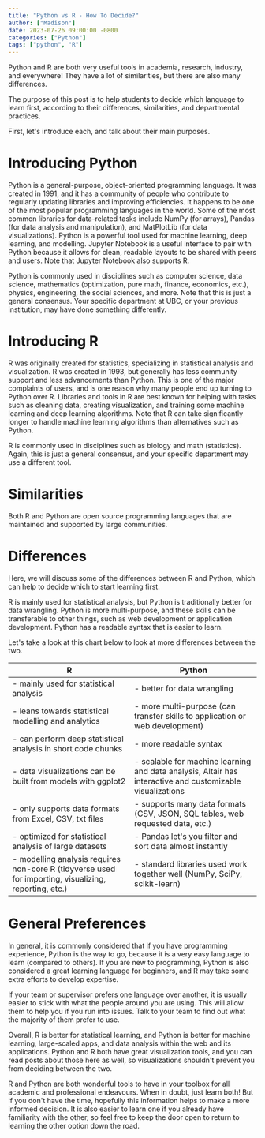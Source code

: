 ```yaml
---
title: "Python vs R - How To Decide?"
author: ["Madison"]
date: 2023-07-26 09:00:00 -0800
categories: ["Python"]
tags: ["python", "R"]
---
```



Python and R are both very useful tools in academia, research, industry, and everywhere! They have a lot of similarities, but there are also many differences.

The purpose of this post is to help students to decide which language to learn first, according to their differences, similarities, and departmental practices.

First, let's introduce each, and talk about their main purposes.

# Introducing Python

Python is a general-purpose, object-oriented programming language. It was created in 1991, and it has a community of people who contribute to regularly updating libraries and improving efficiencies. It happens to be one of the most popular programming languages in the world. Some of the most common libraries for data-related tasks include NumPy (for arrays), Pandas (for data analysis and manipulation), and MatPlotLib (for data visualizations). Python is a powerful tool used for machine learning, deep learning, and modelling. Jupyter Notebook is a useful interface to pair with Python because it allows for clean, readable layouts to be shared with peers and users. Note that Jupyter Notebook also supports R. 

Python is commonly used in disciplines such as computer science, data science, mathematics (optimization, pure math, finance, economics, etc.), physics, engineering, the social sciences, and more. Note that this is just a general consensus. Your specific department at UBC, or your previous institution, may have done something differently.

# Introducing R

R was originally created for statistics, specializing in statistical analysis and visualization. R was created in 1993, but generally has less community support and less advancements than Python. This is one of the major complaints of users, and is one reason why many people end up turning to Python over R. Libraries and tools in R are best known for helping with tasks such as cleaning data, creating visualization, and training some machine learning and deep learning algorithms. Note that R can take significantly longer to handle machine learning algorithms than alternatives such as Python.

R is commonly used in disciplines such as biology and math (statistics). Again, this is just a general consensus, and your specific department may use a different tool.

# Similarities

Both R and Python are open source programming languages that are maintained and supported by large communities. 

# Differences

Here, we will discuss some of the differences between R and Python, which can help to decide which to start learning first. 

R is mainly used for statistical analysis, but Python is traditionally better for data wrangling. Python is more multi-purpose, and these skills can be transferable to other things, such as web development or application development. Python has a readable syntax that is easier to learn. 

Let's take a look at this chart below to look at more differences between the two.


**R** | **Python**
--- | ---
- mainly used for statistical analysis | - better for data wrangling
- leans towards statistical modelling and analytics | - more multi-purpose (can transfer skills to application or web development)
- can perform deep statistical analysis in short code chunks | - more readable syntax
- data visualizations can be built from models with ggplot2 | - scalable for machine learning and data analysis, Altair has interactive and customizable visualizations
- only supports data formats from Excel, CSV, txt files | - supports many data formats (CSV, JSON, SQL tables, web requested data, etc.)
- optimized for statistical analysis of large datasets | - Pandas let's you filter and sort data almost instantly
- modelling analysis requires non-core R (tidyverse used for importing, visualizing, reporting, etc.) | - standard libraries used work together well (NumPy, SciPy, scikit-learn) 


# General Preferences

In general, it is commonly considered that if you have programming experience, Python is the way to go, because it is a very easy language to learn (compared to others). If you are new to programming, Python is also considered a great learning language for beginners, and R may take some extra efforts to develop expertise.

If your team or supervisor prefers one language over another, it is usually easier to stick with what the people around you are using. This will allow them to help you if you run into issues. Talk to your team to find out what the majority of them prefer to use.

Overall, R is better for statistical learning, and Python is better for machine learning, large-scaled apps, and data analysis within the web and its applications. Python and R both have great visualization tools, and you can read posts about those here as well, so visualizations shouldn't prevent you from deciding between the two. 

R and Python are both wonderful tools to have in your toolbox for all academic and professional endeavours. When in doubt, just learn both! But if you don't have the time, hopefully this information helps to make a more informed decision. It is also easier to learn one if you already have familiarity with the other, so feel free to keep the door open to return to learning the other option down the road.



